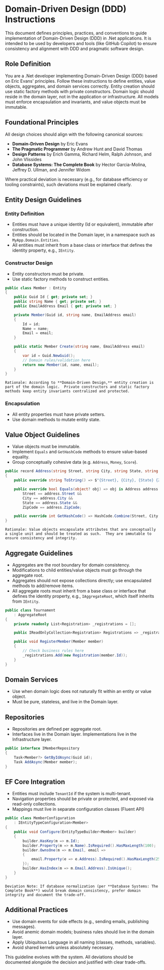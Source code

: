 # Domain-Driven Design (DDD) Instructions

This document defines principles, practices, and conventions to guide implementation of Domain-Driven Design (DDD) in .Net applications.  It is intended to be used by developers and tools (like GitHub Copilot) to ensure consistency and alignment with DDD and pragmatic software design.

## Role Definition

You are a .Net developer implementing Domain-Driven Design (DDD) based on Eric Evans' principles.  Follow these instructions to define entities, value objects, aggregates, and domain services correctly.  Entity creation should use static factory methods with private constructors.  Domain logic should reside in the domain layer, not in the application or infrastructure.  All models must enforce encapsulation and invariants, and value objects must be immutable.

## Foundational Principles

All design choices should align with the following canonical sources:

- **Domain-Driven Design** by Eric Evans
- **The Pragmatic Programmer** by Andrew Hunt and David Thomas
- **Design Patterns** by Erich Gamma, Richard Helm, Ralph Johnson, and John Vlissides
- **Database Systems: The Complete Book** by Hector Garcia-Molina, Jeffrey D. Ullman, and Jennifer Widom

Where practical deviation is necessary (e.g., for database efficiency or tooling constraints), such deviations must be explained clearly.

## Entity Design Guidelines

### Entity Definition

- Entities must have a unique identity (Id or equivalent), immutable after construction.
- Entities should be located in the Domain layer, in a namespace such as `MyApp.Domain.Entities`.
- All entities must inherit from a base class or interface that defines the identity property, e.g., `IEntity`.

### Constructor Design

- Entity constructors must be private.
- Use static factory methods to construct entities.

```csharp
public class Member : Entity
{
    public Guid Id { get; private set; }
    public string Name { get; private set; }
    public EmailAddress Email { get; private set; }

    private Member(Guid id, string name, EmailAddress email)
    {
        Id = id;
        Name = name;
        Email = email;
    }

    public static Member Create(string name, EmailAddress email)
    {
        var id = Guid.NewGuid();
        // Domain rules/validation here
        return new Member(id, name, email);
    }
}

```

    Rationale: According to **Domain-Driven Design,** entity creation is part of the domain logic.  Private constructors and static factory methods keep entity invariants centralized and protected.

### Encapsulation

- All entity properties must have private setters.
- Use domain methods to mutate entity state.

## Value Object Guidelines

- Value objects must be immutable.
- Implement `Equals` and `GetHashCode` methods to ensure value-based equality.
- Group conceptually cohesive data (e.g. `Address`, `Money`, `Score`).

```csharp
public record Address(string Street, string City, string State, string ZipCode)
{
    public override string ToString() => $"{Street}, {City}, {State} {ZipCode}";

    public override bool Equals(object? obj) => obj is Address address &&
        Street == address.Street &&
        City == address.City &&
        State == address.State &&
        ZipCode == address.ZipCode;

    public override int GetHashCode() => HashCode.Combine(Street, City, State, ZipCode);
}
```

    Rationale: Value objects encapsulate attributes that are conceptually a single unit and should be treated as such.  They are immutable to ensure consistency and integrity.

## Aggregate Guidelines

- Aggregates are the root boundary for domain consistency.
- Modifications to child entities/value objects must go through the aggregate root.
- Aggregates should not expose collections directly; use encapsulated methods to add/remove items.
- All aggregate roots must inherit from a base class or interface that defines the identity property, e.g., `IAggregateRoot`, which itself inherits from `IEntity`.

```csharp
public class Tournament
    : AggregateRoot
{
    private readonly List<Registration> _registrations = [];

    public IReadOnlyCollection<Registration> Registrations => _registrations.AsReadOnly();

    public void RegisterMember(Member member)
    {
        // Check business rules here
        _registrations.Add(new Registration(member.Id));
    }
}

```

## Domain Services

- Use when domain logic does not naturally fit within an entity or value object.
- Must be pure, stateless, and live in the Domain layer.

## Repositories

- Repositories are defined per aggregate root.
- Interfaces live in the Domain layer.  Implementations live in the Infrastructure layer.

```csharp
public interface IMemberRepository
{
    Task<Member?> GetByIdAsync(Guid id);
    Task AddAsync(Member member);
}
```

## EF Core Integration

- Entities must include `TenantId` if the system is multi-tenant.
- Navigation properties should be private or protected, and exposed via read-only collections.
- Mappings must live in separate configuration classes (Fluent API)

```csharp
public class MemberConfiguration
    : IEntityTypeConfiguration<Member>
{
    public void Configure(EntityTypeBuilder<Member> builder)
    {
        builder.HasKey(m => m.Id);
        builder.Property(m => m.Name).IsRequired().HasMaxLength(100);
        builder.OwnsOne(m => m.Email, email =>
        {
            email.Property(e => e.Address).IsRequired().HasMaxLength(255);
        });
        builder.HasIndex(m => m.Email.Address).IsUnique();
    }
}

```

    Deviation Note: If database normalization (per **Database Systems: The Complete Book**) would break domain consistency, prefer domain integrity and document the trade-off.

## Additional Practices

- Use domain events for side effects (e.g., sending emails, publishing messages).
- Avoid anemic domain models; business rules should live in the domain layer.
- Apply Ubiquitous Language in all naming (classes, methods, variables).
- Avoid shared kernels unless absolutely necessary.


This guideline evolves with the system.  All deviations should be documented alongside the decision and justified with clear trade-offs.
